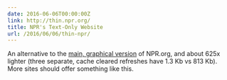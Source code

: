 ```yaml
---
date: 2016-06-06T00:00:00Z
link: http://thin.npr.org/
title: NPR's Text-Only Website
url: /2016/06/06/thin-npr/
---
```


An alternative to the [main, graphical version][graphical] of NPR.org, and about 625x lighter (three separate, cache cleared refreshes have 1.3 Kb vs 813 Kb). More sites should offer something like this. 

[graphical]: http://www.npr.org/